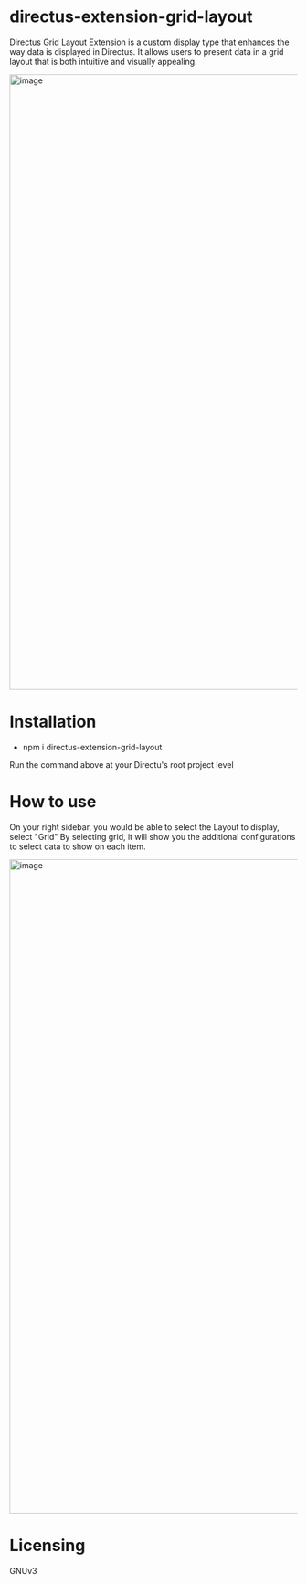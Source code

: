 # directus-extension-grid-layout

Directus Grid Layout Extension is a custom display type that enhances the way data is displayed in Directus. It allows users to present data in a grid layout that is both intuitive and visually appealing. 

<img width="1077" alt="image" src="https://user-images.githubusercontent.com/126492018/227128133-910ad693-0841-448f-a4ed-be3abd4c469b.png">


# Installation

- npm i directus-extension-grid-layout

Run the command above at your Directu's root project level

# How to use

On your right sidebar, you would be able to select the Layout to display, select "Grid"
By selecting grid, it will show you the additional configurations to select data to show on each item.

<img width="1145" alt="image" src="https://user-images.githubusercontent.com/126492018/227127810-1ed565de-c981-40d1-b98e-b8217fa08fd1.png">

# Licensing

GNUv3


